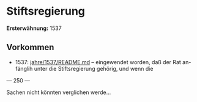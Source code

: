 # Stiftsregierung

**Ersterwähnung:** 1537

## Vorkommen
- 1537: [jahre/1537/README.md](../jahre/1537/README.md) – eingewendet worden, daß der Rat an-
fänglih unter die Stiftsregierung gehörig, und wenn die


— 250 —

Sachen nicht könnten verglichen werde...
